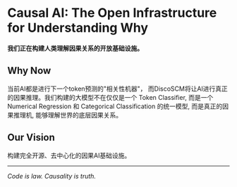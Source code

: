 # Causal AI: The Open Infrastructure for Understanding Why

**我们正在构建人类理解因果关系的开放基础设施。**


## Why Now

当前AI都是进行下一个token预测的"相关性机器"， 而DiscoSCM将让AI进行真正的因果推理。我们构建的大模型不在仅仅是一个 Token Classifier, 而是一个 Numerical Regression 和 Categorical Classification 的统一模型, 而是真正的因果推理机, 能够理解世界的底层因果关系。


## Our Vision

构建完全开源、去中心化的因果AI基础设施。

---

*Code is law. Causality is truth.*